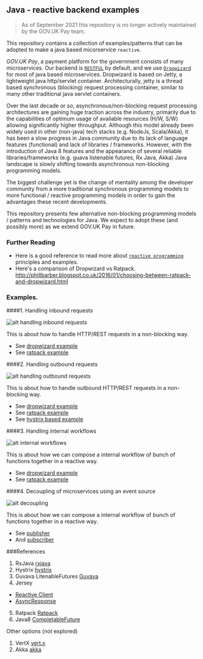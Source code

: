 ## Java - reactive backend examples

> As of September 2021 this repository is no longer actively maintained by the GOV.UK Pay team.

This repository contains a collection of examples/patterns that can be adopted to make a java based micorservice `reactive`.
   
*GOV.UK Pay*, a payment platform for the government consists of many microservices. Our backend is [`RESTFUL`](https://en.wikipedia.org/wiki/Representational_state_transfer) by default, and we use [`Dropwizard`](http://www.dropwizard.io/) for most of java based microservices. 
Dropwizard is based on Jetty, a lightweight java http/servlet container. 
Architecturally, jetty is a thread based synchronous (blocking) request processing container, similar to many other traditional java servlet containers.

Over the last decade or so, asynchronous/non-blocking request processing architectures are gaining huge traction across the industry, 
primarily due to the capabilities of optimum usage of available resources (H/W, S/W) allowing significantly higher throughput. 
Although this model already been widely used in other (non-java) tech stacks (e.g. NodeJs, Scala/Akka), it has been a slow progress in Java community due to its lack of language features (functional) 
and lack of libraries / frameworks. However, with the introduction of Java 8 features and the appearance of several reliable libraries/frameworks (e.g. guava listenable futures, Rx Java, Akka) Java landscape is slowly shifting towards 
asynchronous non-blocking programming models.  

The biggest challenge yet is the change of mentality among the developer community from a more traditional synchronous programming models to more functional / reactive 
programming models in order to gain the advantages these recent developments. 
 
This repository presents few alternative non-blocking programming models / patterns and technologies for Java. We expect to adopt these (and possibly more) as we extend GOV.UK Pay in future.   
  
### Further Reading  
- Here is a good reference to read more about [`reactive programming`](https://gist.github.com/staltz/868e7e9bc2a7b8c1f754) principles and examples.
- Here's a comparison of Dropwizard vs Ratpack. http://phillbarber.blogspot.co.uk/2016/01/choosing-between-ratpack-and-dropwizard.html

### Examples.

####1. Handling inbound requests 

![alt handling inbound requests](img/inbound.png)

This is about how to handle HTTP/REST requests in a non-blocking way.  

  * See [dropwizard example](https://github.com/alphagov/pay-firebreak-react-backend/blob/master/dropwizard/src/main/java/firebreak/react/drop/resources/CardResource.java#L40)
  * See [ratpack example](https://github.com/alphagov/pay-firebreak-react-backend/blob/master/ratpack/src/main/java/firebreak/react/rat/CardResource.java#L43)


####2. Handling outbound requests 

![alt handling outbound requests](img/outbound.png)

This is about how to handle outbound HTTP/REST requests in a non-blocking way.  

  * See [dropwizard example](https://github.com/alphagov/pay-firebreak-react-backend/blob/master/dropwizard/src/main/java/firebreak/react/drop/resources/AuthorisationService.java#L42)
  * See [ratpack example](https://github.com/alphagov/pay-firebreak-react-backend/blob/master/ratpack/src/main/java/firebreak/react/rat/CardResource.java#L144)
  * See [hystrix based example](https://github.com/alphagov/pay-firebreak-react-backend/blob/master/dropwizard/src/main/java/firebreak/react/drop/resources/AuthorisationService.java#L57)


####3. Handling internal workflows 

![alt internal workflows](img/internal-flow.png)

This is about how we can compose a internal workflow of bunch of functions together in a reactive way.  

  * See [dropwizard example](https://github.com/alphagov/pay-firebreak-react-backend/blob/master/dropwizard/src/main/java/firebreak/react/drop/resources/AuthorisationService.java#L26)
  * See [ratpack example](https://github.com/alphagov/pay-firebreak-react-backend/blob/master/ratpack/src/main/java/firebreak/react/rat/CardResource.java#L57)

####4. Decoupling of microservices using an event source  

![alt decoupling](img/decoupling.png)

This is about how we can compose a internal workflow of bunch of functions together in a reactive way.  

  * See [publisher](https://github.com/alphagov/pay-firebreak-react-backend/blob/master/dropwizard/src/main/java/firebreak/react/drop/resources/KafkaAuthorisationService.java#L40)
  * And [subscriber](https://github.com/alphagov/pay-firebreak-react-backend/blob/master/dropwizard/src/main/java/firebreak/react/drop/resources/GatewayHandlerResource.java#L33)  


###References

1. RxJava [rxjava](https://github.com/ReactiveX/RxJava)
2. Hystrix [hystrix](https://github.com/Netflix/Hystrix) 
3. Guvava LitenableFutures [Guvava](https://github.com/google/guava/wiki/ListenableFutureExplained)
4. Jersey 
 - [Reactive Client](https://jersey.java.net/documentation/latest/user-guide.html#rx-client)
 - [AsyncResponse](https://jersey.java.net/documentation/latest/user-guide.html#d0e10296)
5. Ratpack [Ratpack](https://ratpack.io/manual/current/)
6. Java8  [CompletableFuture](https://docs.oracle.com/javase/8/docs/api/java/util/concurrent/CompletableFuture.html)

Other options (not explored)

1. VertX [vert.x](http://vertx.io/)
2. Akka [akka](http://akka.io/)
